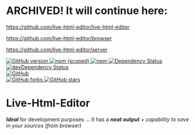 # ARCHIVED! It will continue here:

https://github.com/live-html-editor/live-html-editor

https://github.com/live-html-editor/browser

https://github.com/live-html-editor/server

<p>
	<a href="https://github.com/live-html-editor/live-html-editor">
		<img src="https://badge.fury.io/gh/live-html-editor%2Flive-html-editor.svg" alt="GitHub version">
	</a>
	<a href="https://npmjs.com/package/@live-html-editor/browser">
		<img alt="npm (scoped)" src="https://img.shields.io/npm/v/@live-html-editor/browser.svg">
	</a>
	<a href="https://npmjs.com/package/@live-html-editor/browser">
		<img alt="npm" src="https://img.shields.io/npm/dt/@live-html-editor/browser.svg">
	</a>
	<a href="https://github.com/live-html-editor/live-html-editor">
		<img src="https://david-dm.org/live-html-editor/live-html-editor.svg" alt="Dependency Status">
	</a>
	<a href="https://github.com/live-html-editor/live-html-editor">
		<img src="https://david-dm.org/live-html-editor/live-html-editor/dev-status.svg" alt="devDependency Status">
	</a>
	<br>
	<a href="/LICENSE">
		<img alt="GitHub" 
	src="https://img.shields.io/github/license/live-html-editor/live-html-editor.svg?style=popout">
	</a>
	<br>
	<a href="https://github.com/live-html-editor/live-html-editor/fork">
		<img src="https://img.shields.io/github/forks/live-html-editor/live-html-editor.svg?style=social" alt="GitHub forks">
	</a>
	<a href="https://github.com/live-html-editor/live-html-editor">
		<img src="https://img.shields.io/github/stars/live-html-editor/live-html-editor.svg?style=social" alt="GitHub stars">
	</a>
</p>

<h1>
	Live-Html-Editor
</h1>

<p>
	<b><i>Ideal</i></b> for development purposes ... It has a <i><b>neat output</b> + capability to save in your
	sources (from browser)</i>
</p>
